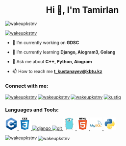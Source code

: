 <h1 align="center">Hi 👋, I'm Tamirlan</h1>
<p align="left"> <img src="https://komarev.com/ghpvc/?username=wakeupkstnv&label=Profile%20views&color=0e75b6&style=flat" alt="wakeupkstnv" /> </p>

<p align="left"> <a href="https://github.com/ryo-ma/github-profile-trophy"><img src="https://github-profile-trophy.vercel.app/?username=wakeupkstnv" alt="wakeupkstnv" /></a> </p>

- 🔭 I’m currently working on **GDSC**

- 🌱 I’m currently learning **Django, Aiogram3, Golang**

- 💬 Ask me about **C++, Python, Aiogram**

- 📫 How to reach me **t_kustanayev@kbtu.kz**

<h3 align="left">Connect with me:</h3>
<p align="left">
<a href="https://twitter.com/wakeupkstnv" target="blank"><img align="center" src="https://raw.githubusercontent.com/rahuldkjain/github-profile-readme-generator/master/src/images/icons/Social/twitter.svg" alt="wakeupkstnv" height="30" width="40" /></a>
<a href="https://linkedin.com/in/wakeupkstnv" target="blank"><img align="center" src="https://raw.githubusercontent.com/rahuldkjain/github-profile-readme-generator/master/src/images/icons/Social/linked-in-alt.svg" alt="wakeupkstnv" height="30" width="40" /></a>
<a href="https://instagram.com/wakeupkstnv" target="blank"><img align="center" src="https://raw.githubusercontent.com/rahuldkjain/github-profile-readme-generator/master/src/images/icons/Social/instagram.svg" alt="wakeupkstnv" height="30" width="40" /></a>
<a href="https://codeforces.com/profile/kustiq" target="blank"><img align="center" src="https://raw.githubusercontent.com/rahuldkjain/github-profile-readme-generator/master/src/images/icons/Social/codeforces.svg" alt="kustiq" height="30" width="40" /></a>
</p>

<h3 align="left">Languages and Tools:</h3>
<p align="left"> <a href="https://www.w3schools.com/cpp/" target="_blank" rel="noreferrer"> <img src="https://raw.githubusercontent.com/devicons/devicon/master/icons/cplusplus/cplusplus-original.svg" alt="cplusplus" width="40" height="40"/> </a> <a href="https://www.w3schools.com/css/" target="_blank" rel="noreferrer"> <img src="https://raw.githubusercontent.com/devicons/devicon/master/icons/css3/css3-original-wordmark.svg" alt="css3" width="40" height="40"/> </a> <a href="https://www.djangoproject.com/" target="_blank" rel="noreferrer"> <img src="https://cdn.worldvectorlogo.com/logos/django.svg" alt="django" width="40" height="40"/> </a> <a href="https://git-scm.com/" target="_blank" rel="noreferrer"> <img src="https://www.vectorlogo.zone/logos/git-scm/git-scm-icon.svg" alt="git" width="40" height="40"/> </a> <a href="https://golang.org" target="_blank" rel="noreferrer"> <img src="https://raw.githubusercontent.com/devicons/devicon/master/icons/go/go-original.svg" alt="go" width="40" height="40"/> </a> <a href="https://www.w3.org/html/" target="_blank" rel="noreferrer"> <img src="https://raw.githubusercontent.com/devicons/devicon/master/icons/html5/html5-original-wordmark.svg" alt="html5" width="40" height="40"/> </a> <a href="https://www.mysql.com/" target="_blank" rel="noreferrer"> <img src="https://raw.githubusercontent.com/devicons/devicon/master/icons/mysql/mysql-original-wordmark.svg" alt="mysql" width="40" height="40"/> </a> <a href="https://www.python.org" target="_blank" rel="noreferrer"> <img src="https://raw.githubusercontent.com/devicons/devicon/master/icons/python/python-original.svg" alt="python" width="40" height="40"/> </a> </p>

<p><img align="left" src="https://github-readme-stats.vercel.app/api/top-langs?username=wakeupkstnv&show_icons=true&locale=en&layout=compact" alt="wakeupkstnv" /></p>

<p>&nbsp;<img align="center" src="https://github-readme-stats.vercel.app/api?username=wakeupkstnv&show_icons=true&locale=en" alt="wakeupkstnv" /></p>
